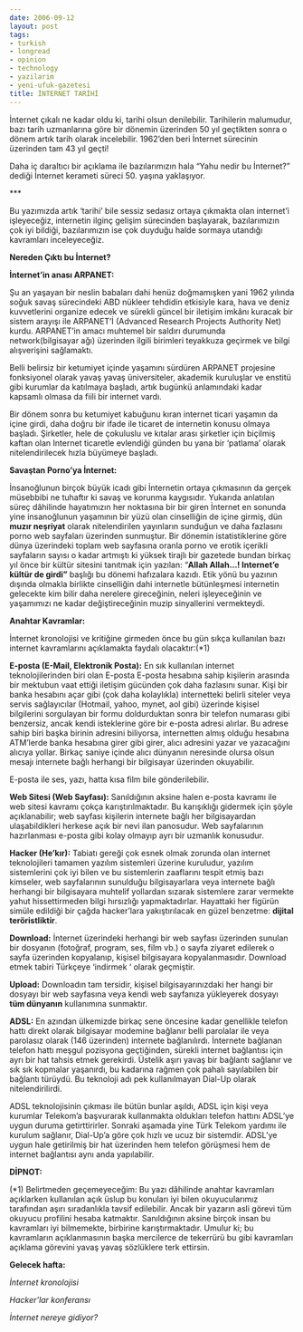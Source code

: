 ```yaml
---
date: 2006-09-12
layout: post
tags:
- turkish
- longread
- opinion
- technology
- yazilarim
- yeni-ufuk-gazetesi
title: İNTERNET TARİHİ
---
```


İnternet çıkalı ne kadar oldu ki, tarihi olsun denilebilir. Tarihilerin malumudur, bazı tarih uzmanlarına göre bir dönemin üzerinden 50 yıl geçtikten sonra o dönem artık tarih olarak incelebilir. 1962’den beri İnternet sürecinin üzerinden tam 43 yıl geçti!

Daha iç daraltıcı bir açıklama ile bazılarımızın hala “Yahu nedir bu İnternet?” dediği İnternet kerameti süreci 50. yaşına yaklaşıyor.

\*\*\*

Bu yazımızda artık ‘tarihi’ bile sessiz sedasız ortaya çıkmakta olan internet’i işleyeceğiz, internetin ilginç gelişim sürecinden başlayarak, bazılarımızın çok iyi bildiği, bazılarımızın ise çok duyduğu halde sormaya utandığı kavramları inceleyeceğiz.

**Nereden Çıktı bu İnternet?**

**İnternet’in anası ARPANET:**

Şu an yaşayan bir neslin babaları dahi henüz doğmamışken yani 1962 yılında soğuk savaş sürecindeki ABD nükleer tehdidin etkisiyle kara, hava ve deniz kuvvetlerini organize edecek ve sürekli güncel bir iletişim imkânı kuracak bir sistem arayışı ile ARPANET’İ (Advanced Research Projects Authority Net) kurdu. ARPANET’in amacı muhtemel bir saldırı durumunda network(bilgisayar ağı) üzerinden ilgili birimleri teyakkuza geçirmek ve bilgi alışverişini sağlamaktı.

Belli belirsiz bir ketumiyet içinde yaşamını sürdüren ARPANET projesine fonksiyonel olarak yavaş yavaş üniversiteler, akademik kuruluşlar ve enstitü gibi kurumlar da katılmaya başladı, artık bugünkü anlamındaki kadar kapsamlı olmasa da fiili bir internet vardı.

Bir dönem sonra bu ketumiyet kabuğunu kıran internet ticari yaşamın da içine girdi, daha doğru bir ifade ile ticaret de internetin konusu olmaya başladı. Şirketler, hele de çokuluslu ve kıtalar arası şirketler için biçilmiş kaftan olan Internet ticaretle evlendiği günden bu yana bir ‘patlama’ olarak nitelendirilecek hızla büyümeye başladı.

**Savaştan Porno’ya İnternet:**

İnsanoğlunun birçok büyük icadı gibi İnternetin ortaya çıkmasının da gerçek müsebbibi ne tuhaftır ki savaş ve korunma kaygısıdır. Yukarıda anlatılan süreç dâhilinde hayatımızın her noktasına bir bir giren İnternet en sonunda yine insanoğlunun yaşamının bir yüzü olan cinselliğin de içine girmiş, dün **muzır neşriyat** olarak nitelendirilen yayınların sunduğun ve daha fazlasını porno web sayfaları üzerinden sunmuştur. Bir dönemin istatistiklerine göre dünya üzerindeki toplam web sayfasına oranla porno ve erotik içerikli sayfaların sayısı o kadar artmıştı ki yüksek tirajlı bir gazetede bundan birkaç yıl önce bir kültür sitesini tanıtmak için yazılan: “**Allah Allah…! Internet’e kültür de girdi”** başlığı bu dönemi hafızalara kazıdı. Etik yönü bu yazının dışında olmakla birlikte cinselliğin dahi internetle bütünleşmesi internetin gelecekte kim bilir daha nerelere gireceğinin, neleri işleyeceğinin ve yaşamımızı ne kadar değiştireceğinin muzip sinyallerini vermekteydi.

**Anahtar Kavramlar:**

İnternet kronolojisi ve kritiğine girmeden önce bu gün sıkça kullanılan bazı internet kavramlarını açıklamakta faydalı olacaktır:(\*1)

**E-posta (E-Mail, Elektronik Posta):** En sık kullanılan internet teknolojilerinden biri olan E-posta E-posta hesabına sahip kişilerin arasında bir mektubun vaat ettiği iletişim gücünden çok daha fazlasını sunar. Kişi bir banka hesabını açar gibi (çok daha kolaylıkla) internetteki belirli siteler veya servis sağlayıcılar (Hotmail, yahoo, mynet, aol gibi) üzerinde kişisel bilgilerini sorgulayan bir formu doldurduktan sonra bir telefon numarası gibi benzersiz, ancak kendi isteklerine göre bir e-posta adresi alırlar. Bu adrese sahip biri başka birinin adresini biliyorsa, internetten almış olduğu hesabına ATM’lerde banka hesabına girer gibi girer, alıcı adresini yazar ve yazacağını alıcıya yollar. Birkaç saniye içinde alıcı dünyanın neresinde olursa olsun mesajı internete bağlı herhangi bir bilgisayar üzerinden okuyabilir.

E-posta ile ses, yazı, hatta kısa film bile gönderilebilir.

**Web Sitesi (Web Sayfası):** Sanıldığının aksine halen e-posta kavramı ile web sitesi kavramı çokça karıştırılmaktadır. Bu karışıklığı gidermek için şöyle açıklanabilir; web sayfası kişilerin internete bağlı her bilgisayardan ulaşabildikleri herkese açık bir nevi ilan panosudur. Web sayfalarının hazırlanması e-posta gibi kolay olmayıp ayrı bir uzmanlık konusudur.

**Hacker (He’kır):** Tabiatı gereği çok esnek olmak zorunda olan internet teknolojileri tamamen yazılım sistemleri üzerine kuruludur, yazılım sistemlerini çok iyi bilen ve bu sistemlerin zaaflarını tespit etmiş bazı kimseler, web sayfalarının sunulduğu bilgisayarlara veya internete bağlı herhangi bir bilgisayara muhtelif yollardan sızarak sistemlere zarar vermekte yahut hissettirmeden bilgi hırsızlığı yapmaktadırlar. Hayattaki her figürün simüle edildiği bir çağda hacker’lara yakıştırılacak en güzel benzetme: **dijital teröristliktir**.

**Download:** İnternet üzerindeki herhangi bir web sayfası üzerinden sunulan bir dosyanın (fotoğraf, program, ses, film vb.) o sayfa ziyaret edilerek o sayfa üzerinden kopyalanıp, kişisel bilgisayara kopyalanmasıdır. Download etmek tabiri Türkçeye ‘indirmek ‘ olarak geçmiştir.

**Upload:** Downloadın tam tersidir, kişisel bilgisayarınızdaki her hangi bir dosyayı bir web sayfasına veya kendi web sayfanıza yükleyerek dosyayı **tüm dünyanın** kullanımına sunmaktır.

**ADSL:** En azından ülkemizde birkaç sene öncesine kadar genellikle telefon hattı direkt olarak bilgisayar modemine bağlanır belli parolalar ile veya parolasız olarak (146 üzerinden) internete bağlanılırdı. İnternete bağlanan telefon hattı meşgul pozisyona geçtiğinden, sürekli internet bağlantısı için ayrı bir hat tahsis etmek gerekirdi. Üstelik aşırı yavaş bir bağlantı sağlanır ve sık sık kopmalar yaşanırdı, bu kadarına rağmen çok pahalı sayılabilen bir bağlantı türüydü. Bu teknoloji adı pek kullanılmayan Dial-Up olarak nitelendirilirdi.

ADSL teknolojisinin çıkması ile bütün bunlar aşıldı, ADSL için kişi veya kurumlar Telekom’a başvurarak kullanmakta oldukları telefon hattını ADSL’ye uygun duruma getirttirirler. Sonraki aşamada yine Türk Telekom yardımı ile kurulum sağlanır, Dial-Up’a göre çok hızlı ve ucuz bir sistemdir. ADSL’ye uygun hale getirilmiş bir hat üzerinden hem telefon görüşmesi hem de internet bağlantısı aynı anda yapılabilir.

**DİPNOT:**

(\*1) Belirtmeden geçemeyeceğim: Bu yazı dâhilinde anahtar kavramları açıklarken kullanılan açık üslup bu konuları iyi bilen okuyucularımız tarafından aşırı sıradanlıkla tavsif edilebilir. Ancak bir yazarın asli görevi tüm okuyucu profilini hesaba katmaktır. Sanıldığının aksine birçok insan bu kavramları iyi bilmemekte, birbirine karıştırmaktadır. Umulur ki; bu kavramların açıklanmasının başka mercilerce de tekerrürü bu gibi kavramları açıklama görevini yavaş yavaş sözlüklere terk ettirsin.

**Gelecek hafta:**

_İnternet kronolojisi_

_Hacker’lar konferansı_

_İnternet nereye gidiyor?_
